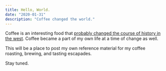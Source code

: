 ```yaml
---
title: Hello, World.
date: "2020-01-31"
description: "Coffee changed the world."
---
```


Coffee is an interesting food that [probably changed the course of history in the west](https://publicdomainreview.org/essay/the-lost-world-of-the-london-coffeehouse). Coffee became a part of my own life at a time of change as well.

This will be a place to post my own reference material for my coffee roasting, brewing, and tasting escapades.

Stay tuned.

